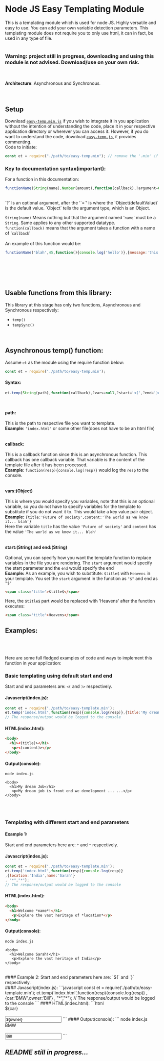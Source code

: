 # Node JS Easy Templating Module
This is a templating module which is used for node JS. Highly versatile and easy to use. You can add your own variable
detection parameters. This templating module does not require you to only use html, it can in fact, be used in any type of file.<br />
<br />
### Warning: project still in progress, downloading and using this module is not advised. Download/use on your own risk.
<br /><br />
**Architecture**: Asynchronous and Synchronous.<br /><br /><br />
## Setup
Download [`easy-temp.min.js`](https://github.com/Teminix/node-js-easy-template/raw/master/easy-temp.min.js) if you wish to integrate it in you application without the intention of understanding the code, place it in your respective application directory or wherever you can access it. However, if you do want to understand the code, download [`easy-temp.js`](https://github.com/Teminix/node-js-easy-template/raw/master/easy-temp.js), it provides commenting.<br />
Code to initiate:
```javascript
const et = require("./path/to/easy-temp.min"); // remove the '.min' if your using uncompressed version
```
### Key to documentation syntax(important):
For a function in this documentation: 
```javascript
functionName(String(name),Number(amount),function(callback),?argument=Object(defaultValue))
```
<br />
`?` Is an optional argument, after the '`=`' is  where the `Object(defaultValue)` is the default value. `Object` tells the argument type, which is an Object.<br />

`String(name)` Means nothing but that the argument named '`name`' must be a `String`. Same applies to any other supported datatype.<br />
`function(callback)` means that the argument takes a function with a name of '`callback`'<br /><br />
An example of this function would be:
```javascript
functionName('blah',45,function(){console.log('hello')},{message:'this is an optional argument'})
```
<br /><br /><br /><br />
## Usable functions from this library:
This library at this stage has only two functions, Asynchronous and Synchronous respectively:
* `temp()`
* `tempSync()`
<br /><br /><br />
## Asynchronous temp() function:
Assume `et` as the module using the require function below:
```javascript
const et = require('./path/to/easy-temp.min');
```
#### Syntax: 
```javascript
et.temp(String(path),function(callback),?vars=null,?start='<(',?end=')>')
```
<br /><br />
**path:**<br /><br />
This is the path to respective file you want to template.<br /> **Example**: `"index.html"` or some other file(does not have to be an html file)<br /><br /><br />
**callback:**<br /><br />
This is a callback function since this is an asynchronous function. This callback has one callback variable. That variable is the content of the template file after it has been processed.<br /> **Example**: `function(resp){console.log(resp)}` would log the `resp` to the console.
<br /><br /><br />
**vars:(Object)**<br /><br />
This is where you would specify you variables, note that this is an optional variable, so you do not have to specify variables for the template to substitute if you do not want it to. This would take a key value pair object. <br />
**Example:** `{title:'Future of society',content:'The world as we know it... blah'}`<br />
Here the variable `title` has the value `'Future of society'` and `content` has the value `'The world as we know it... blah'`<br /><br /><br />
**start:(String) and end:(String)**<br /><br />
Optional, you can specify how you want the template function to replace variables in the file you are rendering. The `start` argument would specify the start parameter and the `end` would specify the end <br />
**Example:**
As an example, you wish to substitute: `$title$` with `Heavens` in your template. You set the `start` argument in the function as `"$"` and end as `"$"`
```html
<span class='title'>$title$</span>
```
Here, the `$title$` part would be replaced with 'Heavens' after the function executes:

```html
<span class='title'>Heavens</span>
```

## Examples:
<br /><br /><br />
Here are some full fledged examples of code and ways to implement this function in your application:
### Basic templating using default start and end
Start and end parameters are: `<(` and `)>` respectively.<br />
#### Javascript(index.js):
```javascript
const et = require('./path/to/easy-template.min');
et.temp('index.html',function(resp){console.log(resp)},{title:'My dream job',content:'My dream job is front end web development ... ...'})
// The response/output would be logged to the console
```
#### HTML(index.html):
```html
<body>
  <h1><(title)></h1>
   <p><(content)></p>
</body>
```
#### Output(console):
```
node index.js

<body>
  <h1>My dream Job</h1>
   <p>My dream job is front end we development ... ...</p>
</body>
```
<br /><br />
### Templating with different start and end parameters
#### Example 1:
Start and end parameters here are: `*` and `*` respectively.<br />
#### Javascript(index.js):
```javascript
const et = require('./path/to/easy-template.min');
et.temp('index.html',function(resp){console.log(resp)}
,{location:'India',name:'Sarah'}
, "*","*");
// The response/output would be logged to the console
```
#### HTML(index.html):
```html
<body>
  <h1>Welcome *name*!</h1>
   <p>Explore the vast heritage of *location*</p>
</body>
```
#### Output(console):
```
node index.js

<body>
  <h1>Welcome Sarah!</h1>
   <p>Explore the vast heritage of India</p>
</body>
```
<br />
#### Example 2:
Start and end parameters here are: `${` and `}` respectively.<br />
#### Javascript(index.js):
```javascript
const et = require('./path/to/easy-template.min');
et.temp('index.html',function(resp){console.log(resp)}
,{car:'BMW',owner:'Bill'}
, "*","*");
// The response/output would be logged to the console
```
#### HTML(index.html):
```html
<body>
  <img>
  <div class="car">${car}</div><br>
  <input type='text' name='owner' value='${owner}'>
</body>
```
#### Output(console):
```
node index.js
<body>
  <img>
  <div class="car">BMW</div><br>
  <input type='text' name='owner' value='Bill'>
</body>
```



## *README still in progress...*
